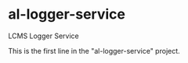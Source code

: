 # al-logger-service
LCMS Logger Service

This is the first line in the "al-logger-service" project.
